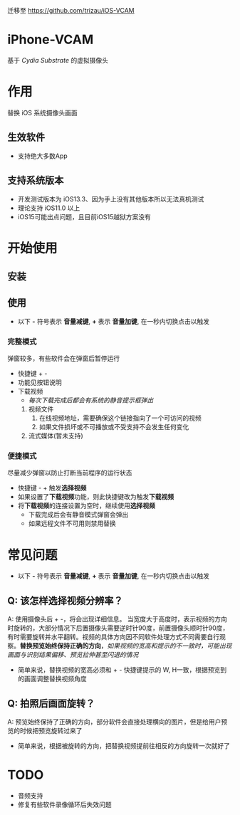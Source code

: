 迁移至 https://github.com/trizau/iOS-VCAM


# iPhone-VCAM

基于 *Cydia Substrate* 的虚拟摄像头

# 作用

替换 iOS 系统摄像头画面

## 生效软件
- 支持绝大多数App

## 支持系统版本

- 开发测试版本为 iOS13.3、因为手上没有其他版本所以无法真机测试
- 理论支持 iOS11.0 以上
- iOS15可能出点问题，且目前iOS15越狱方案没有

# 开始使用

## 安装

## 使用
- 以下 **-** 符号表示 **音量减键**, **+** 表示 **音量加键**, 在一秒内切换点击以触发

### 完整模式
弹窗较多，有些软件会在弹窗后暂停运行
- 快捷键 + -
- 功能见按钮说明
- 下载视频
    - *每次下载完成后都会有系统的静音提示框弹出*
    1. 视频文件
        1. 在线视频地址，需要确保这个链接指向了一个可访问的视频
        2. 如果文件损坏或不可播放或不受支持不会发生任何变化
    2. 流式媒体(暂未支持)

### 便捷模式
尽量减少弹窗以防止打断当前程序的运行状态  
- 快捷键 - + 触发**选择视频**
- 如果设置了**下载视频**功能，则此快捷键改为触发**下载视频**
- 将**下载视频**的连接设置为空时，继续使用**选择视频**
    - 下载完成后会有静音模式弹窗会弹出
    - 如果远程文件不可用则禁用替换

# 常见问题
- 以下 **-** 符号表示 **音量减键**, **+** 表示 **音量加键**, 在一秒内切换点击以触发

## Q: 该怎样选择视频分辨率？
A: 使用摄像头后 + -，将会出现详细信息。 当宽度大于高度时，表示视频的方向时旋转的，大部分情况下后置摄像头需要逆时针90度，前置摄像头顺时针90度，有时需要旋转并水平翻转。视频的具体方向因不同软件处理方式不同需要自行观察。**替换预览始终保持正确的方向**，*如果视频的宽高和提示的不一致时，可能出现画面与识别结果偏移、预览拉伸甚至闪退的情况*
- 简单来说，替换视频的宽高必须和 + - 快捷键提示的 W, H一致，根据预览到的画面调整替换视频角度

## Q: 拍照后画面旋转？
A: 预览始终保持了正确的方向，部分软件会直接处理横向的图片，但是给用户预览的时候把预览旋转过来了
- 简单来说，根据被旋转的方向，把替换视频提前往相反的方向旋转一次就好了



# TODO
- 音频支持
- 修复有些软件录像循环后失效问题

